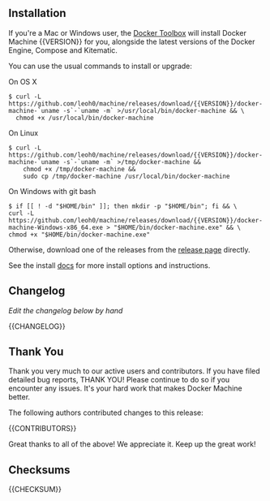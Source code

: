 ## Installation

If you're a Mac or Windows user, the [Docker Toolbox](https://www.docker.com/docker-toolbox) will install Docker Machine {{VERSION}} for you, alongside the latest versions of the Docker Engine, Compose and Kitematic.

You can use the usual commands to install or upgrade:

On OS X
```console
$ curl -L https://github.com/leoh0/machine/releases/download/{{VERSION}}/docker-machine-`uname -s`-`uname -m` >/usr/local/bin/docker-machine && \
  chmod +x /usr/local/bin/docker-machine
```
On Linux
```console
$ curl -L https://github.com/leoh0/machine/releases/download/{{VERSION}}/docker-machine-`uname -s`-`uname -m` >/tmp/docker-machine &&
    chmod +x /tmp/docker-machine &&
    sudo cp /tmp/docker-machine /usr/local/bin/docker-machine
```
On Windows with git bash
```console
$ if [[ ! -d "$HOME/bin" ]]; then mkdir -p "$HOME/bin"; fi && \
curl -L https://github.com/leoh0/machine/releases/download/{{VERSION}}/docker-machine-Windows-x86_64.exe > "$HOME/bin/docker-machine.exe" && \
chmod +x "$HOME/bin/docker-machine.exe"
```

Otherwise, download one of the releases from the [release page](https://github.com/leoh0/machine/releases/) directly.

See the install [docs](https://docs.docker.com/machine/install-machine/) for more install options and instructions.

## Changelog

*Edit the changelog below by hand*

{{CHANGELOG}}

## Thank You

Thank you very much to our active users and contributors. If you have filed detailed bug reports, THANK YOU!
Please continue to do so if you encounter any issues. It's your hard work that makes Docker Machine better.

The following authors contributed changes to this release:

{{CONTRIBUTORS}}

Great thanks to all of the above! We appreciate it. Keep up the great work!

## Checksums

{{CHECKSUM}}

